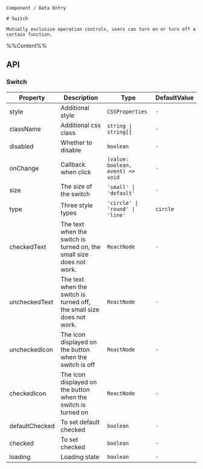 `````
Component / Data Entry

# Switch

Mutually exclusive operation controls, users can turn on or turn off a certain function.
`````

%%Content%%

## API

### Switch

|Property|Description|Type|DefaultValue|
|---|---|---|---|
|style|Additional style|`CSSProperties`|`-`|
|className|Additional css class|`string \| string[]`|`-`|
|disabled|Whether to disable|`boolean`|`-`|
|onChange|Callback when click|`(value: boolean, event) => void`|`-`|
|size|The size of the switch|`'small' \| 'default'`|`-`|
|type|Three style types|`'circle' \| 'round' \| 'line'`|`circle`|
|checkedText|The text when the switch is turned on, the small size does not work.|`ReactNode`|`-`|
|uncheckedText|The text when the switch is turned off, the small size does not work.|`ReactNode`|`-`|
|uncheckedIcon|The icon displayed on the button when the switch is off|`ReactNode`|`-`|
|checkedIcon|The icon displayed on the button when the switch is turned on|`ReactNode`|`-`|
|defaultChecked|To set default checked|`boolean`|`-`|
|checked|To set checked|`boolean`|`-`|
|loading|Loading state|`boolean`|`-`|
